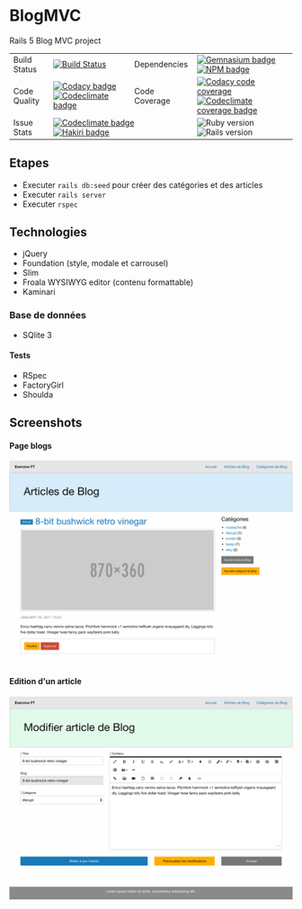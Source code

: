 # BlogMVC
Rails 5 Blog MVC project

<table>
  <tr>
    <td>Build Status</td>
    <td>
      <a href="https://travis-ci.org/anthony-robin/BlogMVC">
        <img src="https://travis-ci.org/anthony-robin/BlogMVC.svg?branch=master" alt="Build Status" />
      </a>
    </td>
    <td>Dependencies</td>
    <td>
      <a href="https://gemnasium.com/github.com/anthony-robin/BlogMVC">
        <img src="https://gemnasium.com/badges/github.com/anthony-robin/BlogMVC.svg" alt="Gemnasium badge" />
      </a>
      <a href="https://david-dm.org/anthony-robin/BlogMVC">
        <img src="https://david-dm.org/anthony-robin/BlogMVC.svg" alt="NPM badge" />
      </a>
    </td>
  </tr>
  <tr>
    <td>Code Quality</td>
    <td>
      <a href="https://www.codacy.com/app/anthony-robin/BlogMVC">
        <img src="https://api.codacy.com/project/badge/Grade/cb283cd5c4eb463f9f56a1a2bb0aa59e" alt="Codacy badge" />
      </a>
      <a href="https://codeclimate.com/github/anthony-robin/BlogMVC">
        <img src="https://codeclimate.com/github/anthony-robin/BlogMVC/badges/gpa.svg" alt="Codeclimate badge" />
      </a>
    </td>
    <td>Code Coverage</td>
    <td>
      <a href="https://www.codacy.com/app/anthony-robin/BlogMVC">
        <img src="https://api.codacy.com/project/badge/Coverage/cb283cd5c4eb463f9f56a1a2bb0aa59e" alt="Codacy code coverage" />
      </a>
      <a href="https://codeclimate.com/github/anthony-robin/BlogMVC/coverage">
        <img src="https://codeclimate.com/github/anthony-robin/BlogMVC/badges/coverage.svg" alt="Codeclimate coverage badge" />
      </a>
    </td>
  </tr>
  <tr>
    <td>Issue Stats</td>
    <td colspan="2">
      <a href="https://codeclimate.com/github/anthony-robin/BlogMVC">
        <img src="https://codeclimate.com/github/anthony-robin/BlogMVC/badges/issue_count.svg" alt="Codeclimate badge" />
      </a>
      <a href="https://hakiri.io/github/anthony-robin/BlogMVC/master">
        <img src="https://hakiri.io/github/anthony-robin/BlogMVC/master.svg" alt="Hakiri badge" />
      </a>
    </td>
    <td>
      <img src="https://img.shields.io/badge/Ruby-2.4.0-5aaed7.svg?style=flat-square" alt="Ruby version" />
      <img src="https://img.shields.io/badge/Rails-5.0.2-5aaed7.svg?style=flat-square" alt="Rails version" />
    </td>
  </tr>
</table>

## Etapes
- Executer `rails db:seed` pour créer des catégories et des articles
- Executer `rails server`
- Executer `rspec`

## Technologies
- jQuery
- Foundation (style, modale et carrousel)
- Slim
- Froala WYSIWYG editor (contenu formattable)
- Kaminari

### Base de données
- SQlite 3

#### Tests
- RSpec
- FactoryGirl
- Shoulda

## Screenshots
#### Page blogs
![Page Blog](vendor/assets/images/blogs.png)

#### Edition d'un article
![Edit Blog](vendor/assets/images/blog_edit.png)

